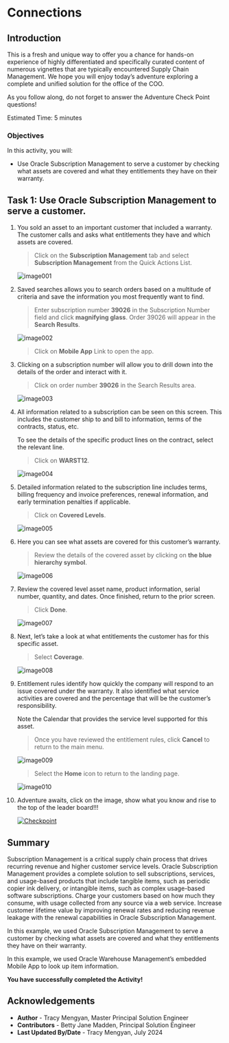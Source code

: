 # Connections

## Introduction

This is a fresh and unique way to offer you a chance for hands-on experience of highly differentiated and specifically curated content of numerous vignettes that are typically encountered Supply Chain Management. We hope you will enjoy today’s adventure exploring a complete and unified solution for the office of the COO.

As you follow along, do not forget to answer the Adventure Check Point questions! 


Estimated Time: 5 minutes


### Objectives

In this activity, you will:
* Use Oracle Subscription Management to serve a customer by checking what assets are covered and what they entitlements they have on their warranty.  
 



## Task 1: Use Oracle Subscription Management to serve a customer.

1. You sold an asset to an important customer that included a warranty.  The customer calls and asks what entitlements they have and which assets are covered.

    > Click on the **Subscription Management** tab and select **Subscription Management** from the Quick Actions List.

    ![image001](images/image001.png)



2. Saved searches allows you to search orders based on a multitude of criteria and save the information you most frequently want to find.

    > Enter subscription number **39026** in the Subscription Number field and click **magnifying glass**.   Order 39026 will appear in the **Search Results**.

    ![image002](images/image002.png)

    > Click on **Mobile App** Link to open the app.




3. Clicking on a subscription number will allow you to drill down into the details of the order and interact with it.

    > Click on order number **39026** in the Search Results area.

    ![image003](images/image003.png)



4. All information related to a subscription can be seen on this screen.  This includes the customer ship to and bill to information, terms of the contracts, status, etc.

    To see the details of the specific product lines on the contract, select the relevant line. 

    > Click on **WARST12**.

    ![image004](images/image004.png)



5. Detailed information related to the subscription line includes terms, billing frequency and invoice preferences, renewal information, and early termination penalties if applicable.

    > Click on **Covered Levels**.

    ![image005](images/image005.png)



6. Here you can see what assets are covered for this customer’s warranty.

    > Review the details of the covered asset by clicking on **the blue hierarchy symbol**.

    ![image006](images/image006.png)



7. Review the covered level asset name, product information, serial number, quantity, and dates.  Once finished, return to the prior screen.

    > Click **Done**.

    ![image007](images/image007.png)



8. Next, let’s take a look at what entitlements the customer has for this specific asset.

    > Select **Coverage**.

    ![image008](images/image008.png)



9. Entitlement rules identify how quickly the company will respond to an issue covered under the warranty.  It also identified what service activities are covered and the percentage that will be the customer’s responsibility.

    Note the Calendar that provides the service level supported for this asset.

    > Once you have reviewed the entitlement rules, click **Cancel** to return to the main menu.

    ![image009](images/image009.png)

    > Select the **Home** icon to return to the landing page.

    ![image010](images/image010.png)



10. Adventure awaits, click on the image, show what you know and rise to the top of the leader board!!!

    [![Checkpoint](images/cloud-adventure-checkpoint-image.png)](https://apex.oracle.com/pls/apex/f?p=159406:20:::::QN:8) 




## Summary

Subscription Management is a critical supply chain process that drives recurring revenue and higher customer service levels. Oracle Subscription Management provides a complete solution to sell subscriptions, services, and usage-based products that include tangible items, such as periodic copier ink delivery, or intangible items, such as complex usage-based software subscriptions.  Charge your customers based on how much they consume, with usage collected from any source via a web service.  Increase customer lifetime value by improving renewal rates and reducing revenue leakage with the renewal capabilities in Oracle Subscription Management.

In this example, we used Oracle Subscription Management to serve a customer by checking what assets are covered and what they entitlements they have on their warranty.  

In this example, we used Oracle Warehouse Management’s embedded Mobile App to look up item information.  

**You have successfully completed the Activity!**






## Acknowledgements
* **Author** - Tracy Mengyan, Master Principal Solution Engineer
* **Contributors** -  Betty Jane Madden, Principal Solution Engineer
* **Last Updated By/Date** - Tracy Mengyan, July 2024

